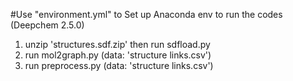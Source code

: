 
#Use "environment.yml" to Set up Anaconda env to run the codes (Deepchem 2.5.0)

1. unzip 'structures.sdf.zip' then run sdfload.py
2. run mol2graph.py (data: 'structure links.csv')
3. run preprocess.py (data: 'structure links.csv')
